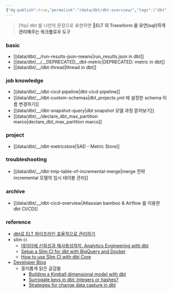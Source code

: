 ```yaml
---
{"dg-publish":true,"permalink":"/data/dbt/dbt-overview/","tags":["dbt","overview"],"dgShowBacklinks":true,"dgShowLocalGraph":true,"dgEnableSearch":true,"dgLinkPreview":true}
---
```




> [!tip] dbt 를  나만의 문장으로 표현하면
> **ELT 의 Transform 을 유연(sql)하게 관리해주는 워크플로우 도구**

### basic


- [[data/dbt/__/run-results-json-means\|run_results.json in dbt]]
- [[data/dbt/__/__DEPRECATED__dbt-metric\|DEPRECATED: metric in dbt]]
- [[data/dbt/__/dbt-thread\|thread in dbt]]


### job knowledge


- [[data/dbt/__/dbt-cicd-pipeline\|dbt-cicd-pipeline]]
- [[data/dbt/__/dbt-custom-schemas\|dbt_projects.yml 에 설정한 schema 이름 변경하기]]
- [[data/dbt/__/dbt-snapshot-query\|dbt snapshot 모델 과정 뜯어보기]]
- [[data/dbt/__/declare_dbt_max_partition marco\|declare_dbt_max_partition marco]]


### project


- [[data/dbt/__/dbt-metricstore\|SAD - Metric Store]]

### troubleshooting


- [[data/dbt/__/dbt-tmp-table-of-incremental-merge\|merge 전략 incremental 모델의 임시 테이블 관리]]


### archive


- [[data/dbt/__/dbt-cicd-overview\|Atlassian bamboo & Airflow 를 이용한 dbt CI/CD]]


### reference


- [dbt로 ELT 파이프라인 효율적으로 관리하기](https://www.humphreyahn.dev/blog/efficient-elt-pipelines-with-dbt)
- slim ci
    - [데이터에 신뢰성과 재사용성까지, Analytics Engineering with dbt](https://tech.socarcorp.kr/data/2022/07/25/analytics-engineering-with-dbt.html)
    - [Setup a Slim CI for dbt with BigQuery and Docker](https://medium.com/teads-engineering/setup-a-slim-ci-for-dbt-with-bigquery-and-docker-ce8e0a1a38f)
    - [How to use Slim CI with dbt Core](https://www.vantage-ai.com/blog/how-to-use-slim-ci-with-dbt-core)
- [Developer Blog](https://docs.getdbt.com/blog)
    - 흥미롭게 읽은 글감들
        - [Building a Kimball dimensional model with dbt](https://docs.getdbt.com/blog/kimball-dimensional-model)
        - [Surrogate keys in dbt: Integers or hashes?](https://docs.getdbt.com/blog/managing-surrogate-keys)
        - [Strategies for change data capture in dbt](https://docs.getdbt.com/blog/change-data-capture)